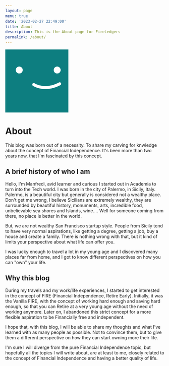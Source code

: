```yaml
---
layout: page
menu: true
date: '2023-02-27 22:49:00'
title: About
description: This is the About page for FireLedgers
permalink: /about/
---
```


<img class="img-rounded" src="/assets/img/uploads/profile.png" alt="Thiago Rossener" width="200">

# About

This blog was born out of a necessity. To share my carving for knwledge about the concept of Financial Independence. It's been more than two years now, that I'm fascinated by this concept. 

## A brief history of who I am
Hello, I'm Manfredi, avid learner and curious I started out in Academia to turn into the Tech world. I was born in the city of Palermo, in Sicily, Italy. Palermo, is a beautiful city but generally is considered not a wealthy place. Don't get me wrong, I believe Sicilians are extremely wealthy, they are surrounded by beautiful history, monuments, arts, incredible food, unbelievable sea shores and Islands, wine.... Well for someone coming from there, no place is better in the world. 

But, we are not wealthy San Francisco startup style. People from Sicily tend to have very normal aspirations, like getting a degree, getting a job, buy a house and create a family. There is nothing wrong with that, but it kind of limits your perspective about what life can offer you. 

I was lucky enough to travel a lot in my young age and I discovered many places far from home, and I got to know different perspectives on how you can "own" your life. 

## Why this blog
During my travels and my work/life experiences, I started to get interested in the concept of FIRE (Financial Independence, Retire Early). Initially, it was the Vanilla FIRE, with the concept of working hard enough and saving hard enough, so that you can Retire at a very young age without the need of working anymore. Later on, I abandoned this strict concept for a more flexible aspiration to be Financially free and independent. 

I hope that, with this blog, I will be able to share my thoughts and what I've learned with as many people as possible. Not to convince them, but to give them a different perspective on how they can start owning more their life. 

I'm sure I will diverge from the pure Financial Independence topic, but hopefully all the topics I will write about, are at least to me, closely related to the concept of Financial Independence and having a better quality of life. 